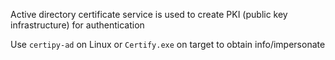 Active directory certificate service is used to create PKI (public key infrastructure) for authentication

Use `certipy-ad` on Linux or `Certify.exe` on target to obtain info/impersonate